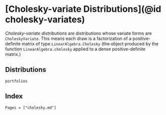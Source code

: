# [Cholesky-variate Distributions](@id cholesky-variates)

*Cholesky-variate distributions* are distributions whose variate forms are `CholeskyVariate`. This means each draw is a factorization of a positive-definite matrix of type `LinearAlgebra.Cholesky` (the object produced by the function `LinearAlgebra.cholesky` applied to a dense positive-definite matrix.)

## Distributions

```@docs
portfolios
```

## Index

```@index
Pages = ["cholesky.md"]
```